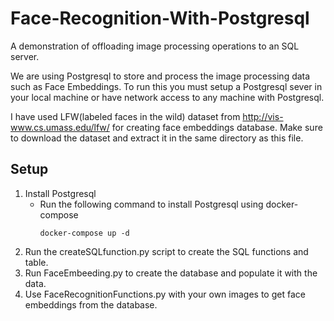# Face-Recognition-With-Postgresql
A demonstration of offloading image processing operations to an SQL server.

We are using Postgresql to store and process the image processing data such as Face Embeddings. To run this you must setup a Postgresql sever in your local machine or have network access to any machine with Postgresql.

I have used LFW(labeled faces in the wild) dataset from http://vis-www.cs.umass.edu/lfw/ for creating face embeddings database. Make sure to download the dataset and extract it in the same directory as this file.


## Setup
1. Install Postgresql
    - Run the following command to install Postgresql using docker-compose
        ```
        docker-compose up -d
        ```
2. Run the createSQLfunction.py script to create the SQL functions and table.
3. Run FaceEmbeeding.py to create the database and populate it with the data.
4. Use FaceRecognitionFunctions.py with your own images to get face embeddings from the database.